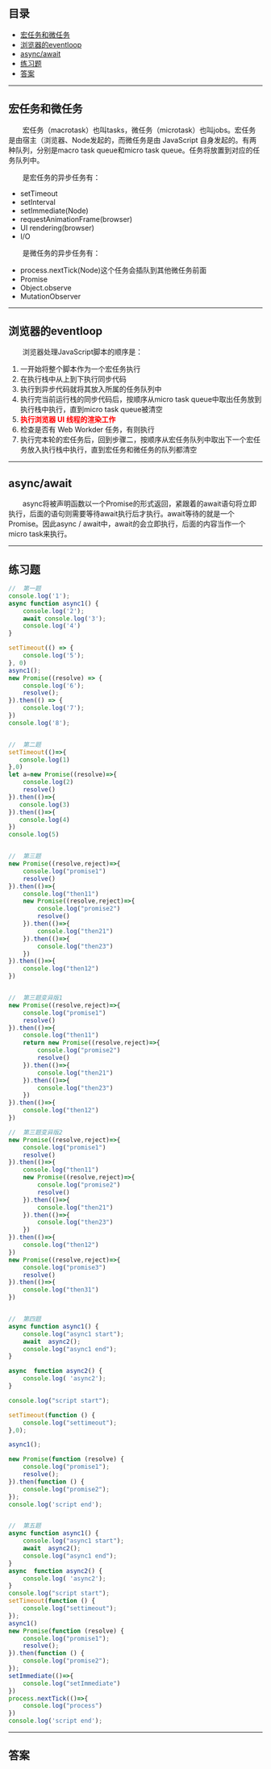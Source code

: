 ## **目录**
- [宏任务和微任务](#macroandmicro)
- [浏览器的eventloop](#browser)
- [async/await](#asyncawait)
- [练习题](#example)
- [答案](#answer)
---
## <span id="macroandmicro">**宏任务和微任务**</span>

&emsp;&emsp;宏任务（macrotask）也叫tasks，微任务（microtask）也叫jobs。宏任务是由宿主（浏览器、Node发起的，而微任务是由 JavaScript 自身发起的。有两种队列，分别是macro task queue和micro task queue。任务将放置到对应的任务队列中。

&emsp;&emsp;是宏任务的异步任务有：
- setTimeout
- setInterval
- setImmediate(Node)
- requestAnimationFrame(browser)
- UI rendering(browser)
- I/O

&emsp;&emsp;是微任务的异步任务有：
- process.nextTick(Node)这个任务会插队到其他微任务前面
- Promise
- Object.observe
- MutationObserver


---
## <span id="browser">**浏览器的eventloop**</span>

&emsp;&emsp;浏览器处理JavaScript脚本的顺序是：
1. 一开始将整个脚本作为一个宏任务执行
2. 在执行栈中从上到下执行同步代码
3. 执行到异步代码就将其放入所属的任务队列中
4. 执行完当前运行栈的同步代码后，按顺序从micro task queue中取出任务放到执行栈中执行，直到micro task queue被清空
5. <font color="red">**执行浏览器 UI 线程的渲染工作**</font>
6. 检查是否有 Web Workder 任务，有则执行
7. 执行完本轮的宏任务后，回到步骤二，按顺序从宏任务队列中取出下一个宏任务放入执行栈中执行，直到宏任务和微任务的队列都清空



---
## <span id="asyncawait">**async/await**</span>

&emsp;&emsp;async将被声明函数以一个Promise的形式返回，紧跟着的await语句将立即执行，后面的语句则需要等待await执行后才执行。await等待的就是一个Promise。因此async / await中，await的会立即执行，后面的内容当作一个micro task来执行。

---
## <span id="example">**练习题**</span>

```js
//  第一题
console.log('1');
async function async1() {
    console.log('2');
    await console.log('3');
    console.log('4')
}

setTimeout(() => {
    console.log('5');
}, 0)
async1();
new Promise((resolve) => {
    console.log('6');
    resolve();
}).then(() => {
    console.log('7');
})
console.log('8');


//  第二题
setTimeout(()=>{
   console.log(1) 
},0)
let a=new Promise((resolve)=>{
    console.log(2)
    resolve()
}).then(()=>{
   console.log(3) 
}).then(()=>{
   console.log(4) 
})
console.log(5) 


//  第三题
new Promise((resolve,reject)=>{
    console.log("promise1")
    resolve()
}).then(()=>{
    console.log("then11")
    new Promise((resolve,reject)=>{
        console.log("promise2")
        resolve()
    }).then(()=>{
        console.log("then21")
    }).then(()=>{
        console.log("then23")
    })
}).then(()=>{
    console.log("then12")
})


//  第三题变异版1
new Promise((resolve,reject)=>{
    console.log("promise1")
    resolve()
}).then(()=>{
    console.log("then11")
    return new Promise((resolve,reject)=>{
        console.log("promise2")
        resolve()
    }).then(()=>{
        console.log("then21")
    }).then(()=>{
        console.log("then23")
    })
}).then(()=>{
    console.log("then12")
})

//  第三题变异版2
new Promise((resolve,reject)=>{
    console.log("promise1")
    resolve()
}).then(()=>{
    console.log("then11")
    new Promise((resolve,reject)=>{
        console.log("promise2")
        resolve()
    }).then(()=>{
        console.log("then21")
    }).then(()=>{
        console.log("then23")
    })
}).then(()=>{
    console.log("then12")
})
new Promise((resolve,reject)=>{
    console.log("promise3")
    resolve()
}).then(()=>{
    console.log("then31")
})


//  第四题
async function async1() {
    console.log("async1 start");
    await  async2();
    console.log("async1 end");
}

async  function async2() {
    console.log( 'async2');
}

console.log("script start");

setTimeout(function () {
    console.log("settimeout");
},0);

async1();

new Promise(function (resolve) {
    console.log("promise1");
    resolve();
}).then(function () {
    console.log("promise2");
});
console.log('script end'); 


//  第五题
async function async1() {
    console.log("async1 start");
    await  async2();
    console.log("async1 end");
}
async  function async2() {
    console.log( 'async2');
}
console.log("script start");
setTimeout(function () {
    console.log("settimeout");
});
async1()
new Promise(function (resolve) {
    console.log("promise1");
    resolve();
}).then(function () {
    console.log("promise2");
});
setImmediate(()=>{
    console.log("setImmediate")
})
process.nextTick(()=>{
    console.log("process")
})
console.log('script end'); 
```
---
## <span id="answer">**答案**</span>


